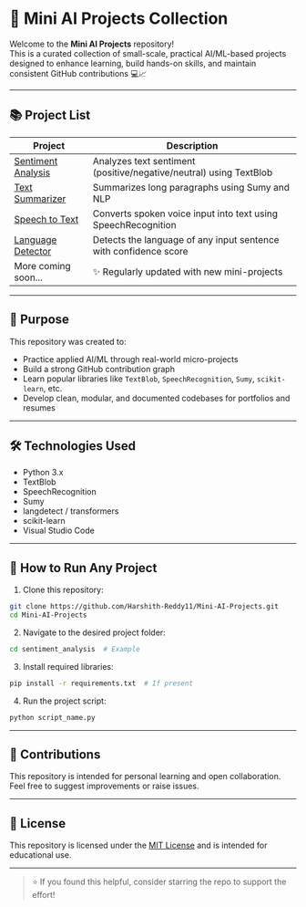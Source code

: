 # 🤖 Mini AI Projects Collection

Welcome to the **Mini AI Projects** repository!  
This is a curated collection of small-scale, practical AI/ML-based projects designed to enhance learning, build hands-on skills, and maintain consistent GitHub contributions 💻📈

---

## 📚 Project List

| Project                  | Description                                                                    |
|--------------------------|--------------------------------------------------------------------------------|
| [Sentiment Analysis](./sentiment_analysis) | Analyzes text sentiment (positive/negative/neutral) using TextBlob         |
| [Text Summarizer](./text_summarizer)       | Summarizes long paragraphs using Sumy and NLP                              |
| [Speech to Text](./speech_to_text)         | Converts spoken voice input into text using SpeechRecognition              |
| [Language Detector](./language_detector)   | Detects the language of any input sentence with confidence score           |
| More coming soon...                        | ✨ Regularly updated with new mini-projects  |

---

## 🧠 Purpose

This repository was created to:

- Practice applied AI/ML through real-world micro-projects  
- Build a strong GitHub contribution graph  
- Learn popular libraries like `TextBlob`, `SpeechRecognition`, `Sumy`, `scikit-learn`, etc.  
- Develop clean, modular, and documented codebases for portfolios and resumes  

---

## 🛠️ Technologies Used

- Python 3.x  
- TextBlob  
- SpeechRecognition  
- Sumy  
- langdetect / transformers  
- scikit-learn  
- Visual Studio Code

---

## 🚀 How to Run Any Project

1. Clone this repository:

```bash
git clone https://github.com/Harshith-Reddy11/Mini-AI-Projects.git
cd Mini-AI-Projects
```

2. Navigate to the desired project folder:

```bash
cd sentiment_analysis  # Example
```

3. Install required libraries:

```bash
pip install -r requirements.txt  # If present
```

4. Run the project script:

```bash
python script_name.py
```

---

## 🤝 Contributions

This repository is intended for personal learning and open collaboration.  
Feel free to suggest improvements or raise issues.

---

## 📄 License

This repository is licensed under the [MIT License](./LICENSE) and is intended for educational use.

---

> ⭐ If you found this helpful, consider starring the repo to support the effort!
